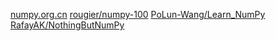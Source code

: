 [numpy.org.cn](https://www.numpy.org.cn)
[rougier/numpy-100](https://github.com/rougier/numpy-100)
[PoLun-Wang/Learn_NumPy](https://github.com/PoLun-Wang/Learn_NumPy)
[RafayAK/NothingButNumPy](https://github.com/RafayAK/NothingButNumPy)
